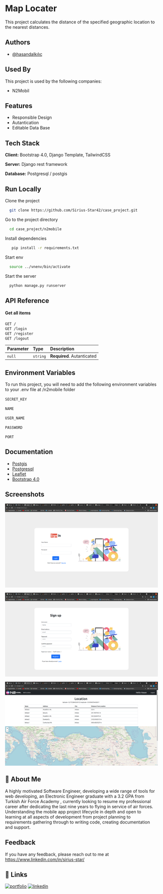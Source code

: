 
# Map Locater

This project calculates the distance of the specified geographic location to the nearest distances.




## Authors

- [@hasandalkılıç](https://github.com/Sirius-Star42)


## Used By

This project is used by the following companies:

- N2Mobil


## Features

- Responsible Design
- Autantication
- Editable Data Base



## Tech Stack

**Client:** Bootstrap 4.0, Django Template, TailwindCSS

**Server:** Django rest framework

**Database:** Postgresql / postgis


## Run Locally

Clone the project

```bash
  git clone https://github.com/Sirius-Star42/case_project.git
```

Go to the project directory

```bash
  cd case_project/n2mobile
```

Install dependencies

```bash
   pip install -r requirements.txt
```

Start env

```bash
  source ../vnenv/bin/activate
```

Start the server

```bash
  python manage.py runserver
```


## API Reference

#### Get all items

```http
GET /
GET /login
GET /register
GET /logout
```

| Parameter | Type     | Description                |
| :-------- | :------- | :------------------------- |
| `null` | `string` | **Required**. Autanticated |

## Environment Variables

To run this project, you will need to add the following environment variables to your .env file at /n2mobile folder

`SECRET_KEY `

`NAME` 

`USER_NAME `

`PASSWORD`

`PORT`

## Documentation

+ [Postgis](https://postgis.net/)
+ [Postgresql](https://www.postgresql.org/download/linux/ubuntu/)
+ [Leaflet](https://leafletjs.com/)
+ [Bootstrap 4.0](https://getbootstrap.com/docs/4.0/getting-started/introduction/)



## Screenshots

![App Screenshot](signin.png)

![App Screenshot](signup.png)

![App Screenshot](dashboard.png)


## 🚀 About Me
A highly motivated Software Engineer, developing a wide range of tools for web developing, an Electronic Engineer graduate with a 3.2 GPA from Turkish Air Force Academy , currently looking to resume my professional career after dedicating the last nine years to flying in service of air forces. Understanding the mobile app project lifecycle in depth and open to learning at all aspects of development from project planning to requirements gathering through to writing code, creating documentation and support.


## Feedback

If you have any feedback, please reach out to me at https://www.linkedin.com/in/sirius-star/


## 🔗 Links
[![portfolio](https://img.shields.io/badge/my_portfolio-000?style=for-the-badge&logo=ko-fi&logoColor=white)](https://sirius-star42.github.io/Hasan-DALKILIC/)
[![linkedin](https://img.shields.io/badge/linkedin-0A66C2?style=for-the-badge&logo=linkedin&logoColor=white)](https://www.linkedin.com/in/sirius-star/)


